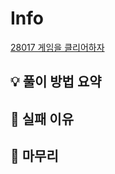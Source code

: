 # Info
[28017 게임을 클리어하자](https://www.acmicpc.net/problem/28017)

## 💡 풀이 방법 요약

## 👀 실패 이유

## 🙂 마무리

